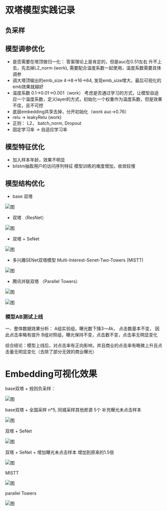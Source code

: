 # 双塔模型实践记录

## 负采样



## 模型调参优化
- 是否需要在塔顶做归一化： 答案理论上是肯定的，但是auc在0.51左右 升不上去，先去掉L2_norm (work), 需要配合温度系数一起使用，温度系数需要具体调参
- 调大塔顶输出的emb_size 4->8->16->64,   发现emb_size增大，最后可视化的emb效果就越好
- 温度系数 0.1->0.01->0.001（work） 考虑是否通过学习的方式，让模型自适应一个温度系数，定义layer的方式，初始化一个权重作为温度系数，但是效果不佳，且不可控
- 底层embedding共享去掉，分开初始化（work auc->0.76）
- relu -> leakyRelu (work)
- 正则： L2， batch_norm, Dropout
- 固定学习率 -> 自适应学习率

## 模型特征优化
- 加入样本年龄，效果不明显
- bilstm抽取用户的访问序列特征  模型训练的难度增加，收敛较慢


## 模型结构优化
- base 双塔

![图](./pics/1.jpg)

- 双塔 （ResNet）

![图](./pics/4.jpg)

- 双塔 + SeNet

![图](./pics/2.jpg)

- 多兴趣SENet双塔模型 Multi-Interest-Senet-Two-Towers (MISTT)

![图](./pics/3.jpg)

- 腾讯并联双塔 （Parallel Towers）

![图](./pics/5.jpg)


![图](./pics/6.jpg)


### 模型AB测试上线
一、整体数据效果分析：
A组实验组，曝光数下降3～4k， 点击数基本不变， 因此点击率略有提升
B组对照组，曝光保持不变，点击数不变，点击率无明显变化



综合结论：模型上线后，对点击率有正向影响，并且商业的点击率有略微上升且点击量无明显变化（去除了部分无效的商业曝光）

# Embedding可视化效果
base双塔 + 规则负采样：

![图](./pics/7.jpeg)


base双塔 + 全国采样 n*5, 同城采样其他房源 5个 补充曝光未点击样本 

![图](./pics/8.png)


双塔 + SeNet

![图](./pics/9.jpeg)


双塔 + SeNet + 增加曝光未点击样本  增加到原来的1.5倍

![图](./pics/11.jpeg)

MISTT

![图](./pics/10.jpeg)


parallel Towers

![图](./pics/12.jpeg)


